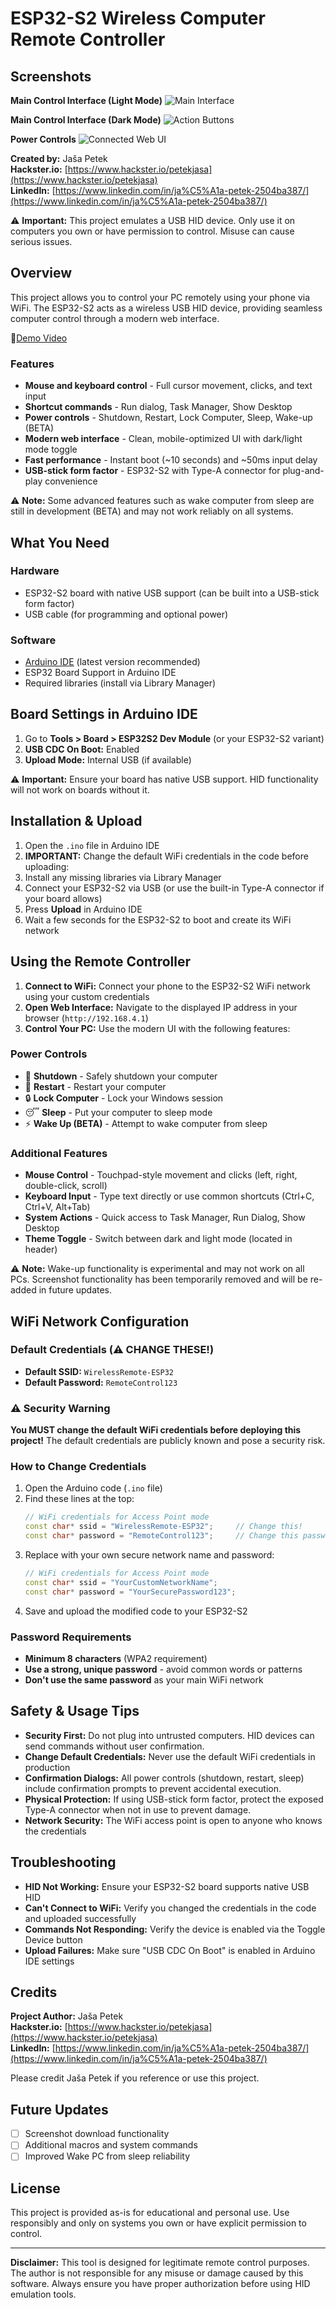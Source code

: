 # ESP32-S2 Wireless Computer Remote Controller

## Screenshots

**Main Control Interface (Light Mode)**
![Main Interface](Screenshot%202025-10-16%20182645.png)

**Main Control Interface (Dark Mode)**
![Action Buttons](Screenshot%202025-10-16%20182705.png)

**Power Controls**
![Connected Web UI](Screenshot%202025-10-16%20182726.png)

**Created by:** Jaša Petek  
**Hackster.io:** [https://www.hackster.io/petekjasa](https://www.hackster.io/petekjasa)  
**LinkedIn:** [https://www.linkedin.com/in/ja%C5%A1a-petek-2504ba387/](https://www.linkedin.com/in/ja%C5%A1a-petek-2504ba387/)

⚠️ **Important:** This project emulates a USB HID device. Only use it on computers you own or have permission to control. Misuse can cause serious issues.

## Overview

This project allows you to control your PC remotely using your phone via WiFi. The ESP32-S2 acts as a wireless USB HID device, providing seamless computer control through a modern web interface.

🎥[Demo Video](https://vimeo.com/1127934041?share=copy&fl=sv&fe=ci)

### Features

- **Mouse and keyboard control** - Full cursor movement, clicks, and text input
- **Shortcut commands** - Run dialog, Task Manager, Show Desktop
- **Power controls** - Shutdown, Restart, Lock Computer, Sleep, Wake-up (BETA)
- **Modern web interface** - Clean, mobile-optimized UI with dark/light mode toggle
- **Fast performance** - Instant boot (~10 seconds) and ~50ms input delay
- **USB-stick form factor** - ESP32-S2 with Type-A connector for plug-and-play convenience

⚠️ **Note:** Some advanced features such as wake computer from sleep are still in development (BETA) and may not work reliably on all systems.

## What You Need

### Hardware
- ESP32-S2 board with native USB support (can be built into a USB-stick form factor)
- USB cable (for programming and optional power)

### Software
- [Arduino IDE](https://www.arduino.cc/en/software) (latest version recommended)
- ESP32 Board Support in Arduino IDE
- Required libraries (install via Library Manager)

## Board Settings in Arduino IDE

1. Go to **Tools > Board > ESP32S2 Dev Module** (or your ESP32-S2 variant)
2. **USB CDC On Boot:** Enabled
3. **Upload Mode:** Internal USB (if available)

⚠️ **Important:** Ensure your board has native USB support. HID functionality will not work on boards without it.

## Installation & Upload

1. Open the `.ino` file in Arduino IDE
2. **IMPORTANT:** Change the default WiFi credentials in the code before uploading:
3. Install any missing libraries via Library Manager
4. Connect your ESP32-S2 via USB (or use the built-in Type-A connector if your board allows)
5. Press **Upload** in Arduino IDE
6. Wait a few seconds for the ESP32-S2 to boot and create its WiFi network

## Using the Remote Controller

1. **Connect to WiFi:** Connect your phone to the ESP32-S2 WiFi network using your custom credentials
2. **Open Web Interface:** Navigate to the displayed IP address in your browser (`http://192.168.4.1`)
3. **Control Your PC:** Use the modern UI with the following features:

### Power Controls
- 🔴 **Shutdown** - Safely shutdown your computer
- 🔄 **Restart** - Restart your computer
- 🔒 **Lock Computer** - Lock your Windows session
- 😴 **Sleep** - Put your computer to sleep mode
- ⚡ **Wake Up (BETA)** - Attempt to wake computer from sleep

### Additional Features
- **Mouse Control** - Touchpad-style movement and clicks (left, right, double-click, scroll)
- **Keyboard Input** - Type text directly or use common shortcuts (Ctrl+C, Ctrl+V, Alt+Tab)
- **System Actions** - Quick access to Task Manager, Run Dialog, Show Desktop
- **Theme Toggle** - Switch between dark and light mode (located in header)

⚠️ **Note:** Wake-up functionality is experimental and may not work on all PCs. Screenshot functionality has been temporarily removed and will be re-added in future updates.

## WiFi Network Configuration

### Default Credentials (⚠️ CHANGE THESE!)
- **Default SSID:** `WirelessRemote-ESP32`
- **Default Password:** `RemoteControl123`

### ⚠️ Security Warning
**You MUST change the default WiFi credentials before deploying this project!** The default credentials are publicly known and pose a security risk.

### How to Change Credentials
1. Open the Arduino code (`.ino` file)
2. Find these lines at the top:
   ```cpp
   // WiFi credentials for Access Point mode
   const char* ssid = "WirelessRemote-ESP32";     // Change this!
   const char* password = "RemoteControl123";     // Change this password!
   ```
3. Replace with your own secure network name and password:
   ```cpp
   // WiFi credentials for Access Point mode
   const char* ssid = "YourCustomNetworkName";
   const char* password = "YourSecurePassword123";
   ```
4. Save and upload the modified code to your ESP32-S2

### Password Requirements
- **Minimum 8 characters** (WPA2 requirement)
- **Use a strong, unique password** - avoid common words or patterns
- **Don't use the same password** as your main WiFi network

## Safety & Usage Tips

- **Security First:** Do not plug into untrusted computers. HID devices can send commands without user confirmation.
- **Change Default Credentials:** Never use the default WiFi credentials in production
- **Confirmation Dialogs:** All power controls (shutdown, restart, sleep) include confirmation prompts to prevent accidental execution.
- **Physical Protection:** If using USB-stick form factor, protect the exposed Type-A connector when not in use to prevent damage.
- **Network Security:** The WiFi access point is open to anyone who knows the credentials

## Troubleshooting

- **HID Not Working:** Ensure your ESP32-S2 board supports native USB HID
- **Can't Connect to WiFi:** Verify you changed the credentials in the code and uploaded successfully
- **Commands Not Responding:** Verify the device is enabled via the Toggle Device button
- **Upload Failures:** Make sure "USB CDC On Boot" is enabled in Arduino IDE settings

## Credits

**Project Author:** Jaša Petek  
**Hackster.io:** [https://www.hackster.io/petekjasa](https://www.hackster.io/petekjasa)  
**LinkedIn:** [https://www.linkedin.com/in/ja%C5%A1a-petek-2504ba387/](https://www.linkedin.com/in/ja%C5%A1a-petek-2504ba387/)

Please credit Jaša Petek if you reference or use this project.

## Future Updates

- [ ] Screenshot download functionality
- [ ] Additional macros and system commands
- [ ] Improved Wake PC from sleep reliability

## License

This project is provided as-is for educational and personal use. Use responsibly and only on systems you own or have explicit permission to control.

---

**Disclaimer:** This tool is designed for legitimate remote control purposes. The author is not responsible for any misuse or damage caused by this software. Always ensure you have proper authorization before using HID emulation tools.
